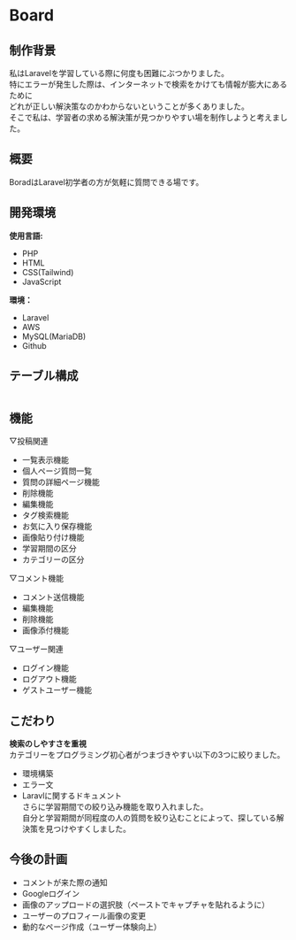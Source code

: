 <h1 class="align-center">Board</h1>

## 制作背景
私はLaravelを学習している際に何度も困難にぶつかりました。<br>
特にエラーが発生した際は、インターネットで検索をかけても情報が膨大にあるために<br>
どれが正しい解決策なのかわからないということが多くありました。<br>
そこで私は、学習者の求める解決策が見つかりやすい場を制作しようと考えました。<br>

## 概要
BoradはLaravel初学者の方が気軽に質問できる場です。<br>


## 開発環境
<b>使用言語:</b><br>
- PHP
- HTML
- CSS(Tailwind)
- JavaScript

<b>環境：</b><br>
- Laravel
- AWS
- MySQL(MariaDB)
- Github

## テーブル構成
<img class="width-60" scr="https://res.cloudinary.com/dz7grtuvv/image/upload/v1690771236/%E3%82%B9%E3%82%AF%E3%83%AA%E3%83%BC%E3%83%B3%E3%82%B7%E3%83%A7%E3%83%83%E3%83%88_18_jldzw0.png">

## 機能
▽投稿関連
- 一覧表示機能
- 個人ページ質問一覧
- 質問の詳細ページ機能
- 削除機能
- 編集機能
- タグ検索機能
- お気に入り保存機能
- 画像貼り付け機能
- 学習期間の区分
- カテゴリーの区分

▽コメント機能
- コメント送信機能
- 編集機能
- 削除機能
- 画像添付機能

▽ユーザー関連
- ログイン機能
- ログアウト機能
- ゲストユーザー機能

## こだわり
<b>検索のしやすさを重視</b><br>
カテゴリーをプログラミング初心者がつまづきやすい以下の3つに絞りました。<br>
- 環境構築
- エラー文
- Laravlに関するドキュメント<br>
さらに学習期間での絞り込み機能を取り入れました。<br>
自分と学習期間が同程度の人の質問を絞り込むことによって、探している解決策を見つけやすくしました。

## 今後の計画
- コメントが来た際の通知
- Googleログイン
- 画像のアップロードの選択肢（ペーストでキャプチャを貼れるように）
- ユーザーのプロフィール画像の変更
- 動的なページ作成（ユーザー体験向上）


